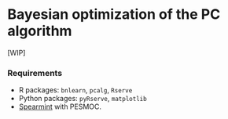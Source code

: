 # Bayesian optimization of the PC algorithm

[WIP]

### Requirements
- R packages: `bnlearn`, `pcalg`, `Rserve`
- Python packages: `pyRserve`, `matplotlib`
- [Spearmint](https://github.com/EduardoGarrido90/Spearmint) with PESMOC.

